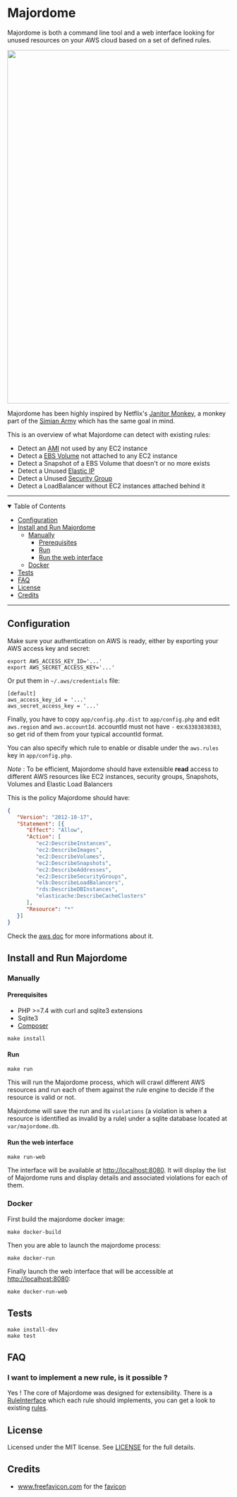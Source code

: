 Majordome
========

Majordome is both a command line tool and a web interface looking for unused resources on your AWS cloud based on a set of defined rules.

<p align="center">
  <img width="800" src="majordome_ui.png">
</p>

Majordome has been highly inspired by Netflix's [Janitor Monkey](https://github.com/Netflix/SimianArmy/wiki/Janitor-Home),
a monkey part of the [Simian Army](http://techblog.netflix.com/2011/07/netflix-simian-army.html) which has the same goal in mind.

This is an overview of what Majordome can detect with existing rules:

- Detect an [AMI](http://docs.aws.amazon.com/AWSEC2/latest/UserGuide/AMIs.html) not used by any EC2 instance
- Detect a [EBS Volume](https://aws.amazon.com/ebs/) not attached to any EC2 instance
- Detect a Snapshot of a EBS Volume that doesn't or no more exists
- Detect a Unused [Elastic IP](http://docs.aws.amazon.com/AWSEC2/latest/UserGuide/elastic-ip-addresses-eip.html)
- Detect a Unused [Security Group](http://docs.aws.amazon.com/AWSEC2/latest/UserGuide/using-network-security.html)
- Detect a LoadBalancer without EC2 instances attached behind it

---

<details open="open">
<summary>Table of Contents</summary>

- [Configuration](#configuration)
- [Install and Run Majordome](#install-and-run-majordome)
  * [Manually](#manually)
    + [Prerequisites](#prerequisites)
    + [Run](#run)
    + [Run the web interface](#run-the-web-interface)
  * [Docker](#docker)
- [Tests](#tests)
- [FAQ](#faq)
- [License](#license)
- [Credits](#credits)

</details>

---

## Configuration

Make sure your authentication on AWS is ready, either by exporting your AWS access key and secret:

```
export AWS_ACCESS_KEY_ID='...'
export AWS_SECRET_ACCESS_KEY='...'
```

Or put them in `~/.aws/credentials` file:

```
[default]
aws_access_key_id = '...'
aws_secret_access_key = '...'
```

Finally, you have to copy `app/config.php.dist` to `app/config.php` and edit `aws.region` and `aws.accountId`. accountId must not have  `-` ex:`63383838383`, so get rid of them from your typical accountId format.

You can also specify which rule to enable or disable under the `aws.rules` key in `app/config.php`.

*Note* : To be efficient, Majordome should have extensible **read** access to different AWS resources like EC2 instances, security groups, Snapshots, Volumes and Elastic Load Balancers

This is the policy Majordome should have:
```json
{
   "Version": "2012-10-17",
   "Statement": [{
      "Effect": "Allow",
      "Action": [
         "ec2:DescribeInstances",
         "ec2:DescribeImages",
         "ec2:DescribeVolumes",
         "ec2:DescribeSnapshots",
         "ec2:DescribeAddresses",
         "ec2:DescribeSecurityGroups",
         "elb:DescribeLoadBalancers",
         "rds:DescribeDBInstances",
         "elasticache:DescribeCacheClusters"
      ],
      "Resource": "*"
   }]
}
```

Check the [aws doc](http://docs.aws.amazon.com/AWSEC2/latest/UserGuide/iam-policies-ec2-console.html) for more informations about it.

## Install and Run Majordome

### Manually

#### Prerequisites

- PHP >=7.4 with curl and sqlite3 extensions
- Sqlite3
- [Composer](https://getcomposer.org/)

```
make install
```

#### Run

```
make run
```

This will run the Majordome process, which will crawl different AWS resources and run each of them against the rule engine to decide if the resource is valid or not.

Majordome will save the run and its `violations` (a violation is when a resource is identified as invalid by a rule) under a sqlite database located at `var/majordome.db`.

#### Run the web interface

```
make run-web
```

The interface will be available at [http://localhost:8080](http://localhost:8080). It will display the list of Majordome runs and display details and associated violations for each of them.

### Docker

First build the majordome docker image:

```
make docker-build
```

Then you are able to launch the majordome process:

```
make docker-run
```

Finally launch the web interface that will be accessible at [http://localhost:8080](http://localhost:8080):

```
make docker-run-web
```

## Tests

```
make install-dev
make test
```

## FAQ

### I want to implement a new rule, is it possible ?

Yes ! The core of Majordome was designed for extensibility. There is a [RuleInterface](src/Rule/RuleInterface.php) which each rule should implements,
you can get a look to existing [rules](src/Rule/AWS).

## License

Licensed under the MIT license. See [LICENSE](LICENSE) for the full details.

## Credits

- www.freefavicon.com for the [favicon](web/favicon.ico)
